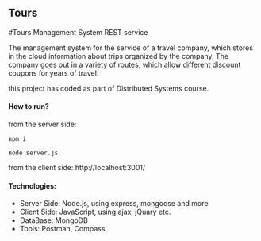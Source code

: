 ##  Tours
#Tours Management System REST service

The management system for the service of a travel company,
which stores in the cloud information about trips organized by the company.
The company goes out in a variety of routes, 
which allow different discount coupons for years of travel.

this project has coded as part of Distributed Systems course.

#### How to run?

from the server side:

``npm i``

``node server.js``

from the client side:
http://localhost:3001/

#### Technologies:
* Server Side: Node.js, using express, mongoose and more
* Client Side: JavaScript, using ajax, jQuary etc.
* DataBase: MongoDB
* Tools: Postman, Compass
